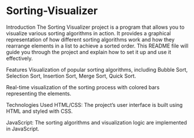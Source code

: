 # Sorting-Visualizer
Introduction
The Sorting Visualizer project is a program that allows you to visualize various sorting algorithms in action. It provides a graphical representation of how different sorting algorithms work and how they rearrange elements in a list to achieve a sorted order. This README file will guide you through the project and explain how to set it up and use it effectively.

Features
Visualization of popular sorting algorithms, including Bubble Sort, Selection Sort, Insertion Sort, Merge Sort, Quick Sort.

Real-time visualization of the sorting process with colored bars representing the elements.

Technologies Used
HTML/CSS: The project’s user interface is built using HTML and styled with CSS.

JavaScript: The sorting algorithms and visualization logic are implemented in JavaScript.

